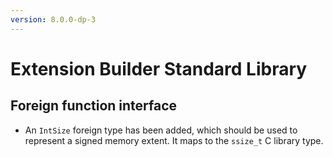 ```yaml
---
version: 8.0.0-dp-3
---
```

# Extension Builder Standard Library
## Foreign function interface

* An `IntSize` foreign type has been added, which should be used to
  represent a signed memory extent.  It maps to the `ssize_t` C
  library type.
